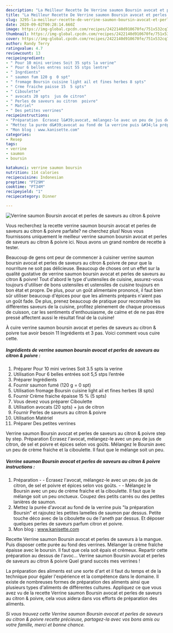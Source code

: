 ```yaml
---
description: "La Meilleur Recette De Verrine saumon Boursin avocat et perles de saveurs au citron &amp;amp; poivre"
title: "La Meilleur Recette De Verrine saumon Boursin avocat et perles de saveurs au citron &amp;amp; poivre"
slug: 3295-la-meilleur-recette-de-verrine-saumon-boursin-avocat-et-perles-de-saveurs-au-citron-and-amp-poivre
date: 2020-09-02T00:28:14.660Z
image: https://img-global.cpcdn.com/recipes/2422140d910670fe/751x532cq70/verrine-saumon-boursin-avocat-et-perles-de-saveurs-au-citron-poivre-photo-principale-de-la-recette.jpg
thumbnail: https://img-global.cpcdn.com/recipes/2422140d910670fe/751x532cq70/verrine-saumon-boursin-avocat-et-perles-de-saveurs-au-citron-poivre-photo-principale-de-la-recette.jpg
cover: https://img-global.cpcdn.com/recipes/2422140d910670fe/751x532cq70/verrine-saumon-boursin-avocat-et-perles-de-saveurs-au-citron-poivre-photo-principale-de-la-recette.jpg
author: Randy Terry
ratingvalue: 4.7
reviewcount: 13
recipeingredient:
- " Pour 10 mini verines Soit 35 spts la verine"
- " Pour 6 belles entres soit 55 stps lentre"
- " Ingrdients"
- " saumon fum 120 g  0 spt"
- " fromage Boursin cuisine light ail et fines herbes 8 spts"
- " Crme fraiche paisse 15  5 spts"
- " Ciboulette"
- " avocats 20 spts  jus de citron"
- " Perles de saveurs au citron  poivre"
- " Matriel"
- " Des petites verrines"
recipeinstructions:
- "Préparation  Écrasez l&#39;avocat, mélangez-le avec un peu de jus de citron, de sel et poivre et épices selon vos goûts.  Mélangez le Boursin avec un peu de crème fraiche et la ciboulette. Il faut que le mélange soit un peu onctueux. Coupez des petits carrés ou des petites lanières de saumon."
- "Mettez la purée d&#39;avocat au fond de la verrine puis &#34;la préparation Boursin&#34; et rajoutez les petites lamelles de saumon par dessus. Petite touche déco avec de la ciboulette ou de l&#39;aneth par dessus. Et déposer quelques perles de saveurs parfum citron et poivre."
- "Mon blog : www.kanisette.com"
categories:
- Resep
tags:
- verrine
- saumon
- boursin

katakunci: verrine saumon boursin 
nutrition: 114 calories
recipecuisine: Indonesian
preptime: "PT29M"
cooktime: "PT34M"
recipeyield: "1"
recipecategory: Dinner

---
```



![Verrine saumon Boursin avocat et perles de saveurs au citron &amp; poivre](https://img-global.cpcdn.com/recipes/2422140d910670fe/751x532cq70/verrine-saumon-boursin-avocat-et-perles-de-saveurs-au-citron-poivre-photo-principale-de-la-recette.jpg)

Vous recherchez la recette verrine saumon boursin avocat et perles de saveurs au citron &amp; poivre parfaite? ne cherchez plus! Nous vous fournissons uniquement le meilleur verrine saumon boursin avocat et perles de saveurs au citron &amp; poivre ici. Nous avons un grand nombre de recette à tester.

Beaucoup de gens ont peur de commencer à cuisiner verrine saumon boursin avocat et perles de saveurs au citron &amp; poivre de peur que la nourriture ne soit pas délicieuse. Beaucoup de choses ont un effet sur la qualité gustative de verrine saumon boursin avocat et perles de saveurs au citron &amp; poivre! Tout d'abord le type d'ustensiles de cuisine, assurez-vous toujours d'utiliser de bons ustensiles et ustensiles de cuisine toujours en bon état et propre. De plus, pour un goût alimentaire prononcé, il faut bien sûr utiliser beaucoup d'épices pour que les aliments préparés n'aient pas un goût fade. De plus, prenez beaucoup de pratique pour reconnaître les différentes saveurs de la cuisine, profitez pleinement de chaque processus de cuisson, car les sentiments d'enthousiasme, de calme et de ne pas être pressé affectent aussi le résultat final de la cuisine!

<!--inarticleads1-->

À cuire verrine saumon boursin avocat et perles de saveurs au citron &amp; poivre tue avoir besoin 11 Ingrédients et 3 pas. Voici comment vous cuire cette.

##### Ingrédients de verrine saumon boursin avocat et perles de saveurs au citron &amp; poivre :

1. Préparer  Pour 10 mini verines Soit 3.5 spts la verine
1. Utilisation  Pour 6 belles entrées soit 5,5 stps l’entrée
1. Préparer  Ingrédients
1. Fournir  saumon fumé (120 g = 0 spt)
1. Utilisation  fromage Boursin cuisine light ail et fines herbes (8 spts)
1. Fournir  Crème fraiche épaisse 15 % (5 spts)
1. Vous devez vous préparer  Ciboulette
1. Utilisation  avocats (20 spts) + jus de citron
1. Fournir  Perles de saveurs au citron &amp; poivre
1. Utilisation  Matériel
1. Préparer  Des petites verrines


Verrine saumon Boursin avocat et perles de saveurs au citron &amp; poivre step by step. Préparation Écrasez l&#39;avocat, mélangez-le avec un peu de jus de citron, de sel et poivre et épices selon vos goûts. Mélangez le Boursin avec un peu de crème fraiche et la ciboulette. Il faut que le mélange soit un peu. 

<!--inarticleads2-->

##### Verrine saumon Boursin avocat et perles de saveurs au citron &amp; poivre instructions :

1. Préparation -  - Écrasez l&#39;avocat, mélangez-le avec un peu de jus de citron, de sel et poivre et épices selon vos goûts. -  - Mélangez le Boursin avec un peu de crème fraiche et la ciboulette. Il faut que le mélange soit un peu onctueux. Coupez des petits carrés ou des petites lanières de saumon.
1. Mettez la purée d&#39;avocat au fond de la verrine puis &#34;la préparation Boursin&#34; et rajoutez les petites lamelles de saumon par dessus. Petite touche déco avec de la ciboulette ou de l&#39;aneth par dessus. Et déposer quelques perles de saveurs parfum citron et poivre.
1. Mon blog : www.kanisette.com


Recette Verrine saumon Boursin avocat et perles de saveurs à la mangue. Puis disposer cette purée au fond des verrines. Mélanger la crème fraîche épaisse avec le boursin. Il faut que cela soit épais et crémeux. Repartir cette préparation au dessus de l&#39;avoc… Verrine saumon Boursin avocat et perles de saveurs au citron &amp; poivre Quel grand succès mes verrines ! 

<!--inarticleads1-->

<p>
La préparation des aliments est une sorte d'art et il faut du temps et de la technique pour égaler l'expérience et la compétence dans le domaine. Il existe de nombreuses formes de préparation des aliments ainsi que plusieurs types d'aliments de différentes cultures. Appliquez ce que vous avez vu de la recette Verrine saumon Boursin avocat et perles de saveurs au citron &amp; poivre, cela vous aidera dans vos efforts de préparation des aliments.
</p>

<p>
<i>Si vous trouvez cette Verrine saumon Boursin avocat et perles de saveurs au citron &amp; poivre recette précieuse, partagez-la avec vos bons amis ou votre famille, merci et bonne chance.</i>
</p>
